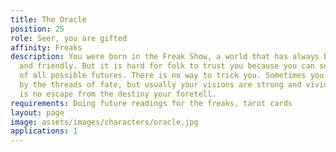 ```yaml
---
title: The Oracle
position: 25
role: Seer, you are gifted
affinity: Freaks
description: You were born in the Freak Show, a world that has always been very supportive
  and friendly. But it is hard for folk to trust you because you can see the outcome
  of all possible futures. There is no way to trick you. Sometimes you are confused
  by the threads of fate, but usually your visions are strong and vivid and there
  is no escape from the destiny your foretell.
requirements: Doing future readings for the freaks, tarot cards
layout: page
image: assets/images/characters/oracle.jpg
applications: 1
---
```


